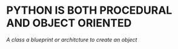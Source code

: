 # **PYTHON IS BOTH PROCEDURAL AND OBJECT ORIENTED**

_A class a blueprint or architcture to create an object_
